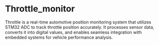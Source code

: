 # Throttle_monitor
Throttle is a real-time automotive position monitoring system that utilizes STM32 ADC to track throttle position accurately. It processes sensor data, converts it into digital values, and enables seamless integration with embedded systems for vehicle performance analysis.
